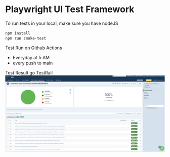 
# Playwright UI Test Framework

To run tests in your local, make sure you have nodeJS

``` shell
npm install
npm run smoke-test
```

Test Run on Github Actions
- Everyday at 5 AM
- every push to main

Test Result go TestRail
![alt text](image.png)